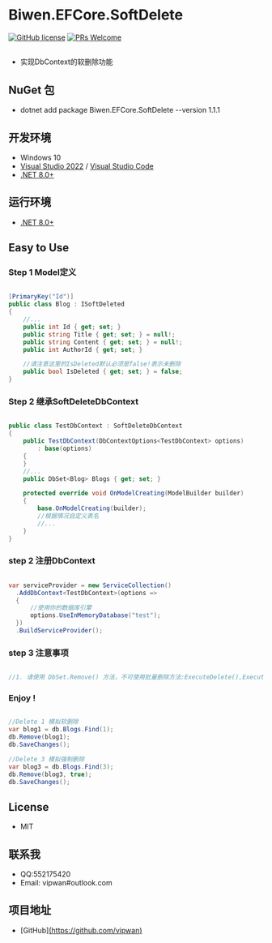 ﻿# Biwen.EFCore.SoftDelete

[![GitHub license](https://img.shields.io/badge/license-MIT-blue.svg)](https://github.com/vipwan/Biwen.EFCore.SoftDelete/blob/master/LICENSE.txt) 
[![PRs Welcome](https://img.shields.io/badge/PRs-welcome-brightgreen.svg)](https://github.com/vipwan/Biwen.EFCore.SoftDelete/pulls) 

## 
- 实现DbContext的软删除功能


## NuGet 包

- dotnet add package Biwen.EFCore.SoftDelete --version 1.1.1


## 开发环境

* Windows 10
* [Visual Studio 2022](https://visualstudio.microsoft.com) / [Visual Studio Code](https://code.visualstudio.com)
* [.NET 8.0+](https://dotnet.microsoft.com/download/dotnet/8.0)
  
## 运行环境
- [.NET 8.0+](https://dotnet.microsoft.com/download/dotnet/8.0)

## Easy to Use


### Step 1 Model定义


```csharp

[PrimaryKey("Id")]
public class Blog : ISoftDeleted
{
    //...
    public int Id { get; set; }
    public string Title { get; set; } = null!;
    public string Content { get; set; } = null!;
    public int AuthorId { get; set; }

    //请注意这里的IsDeleted默认必须是false!表示未删除
    public bool IsDeleted { get; set; } = false;
}

```

### Step 2  继承SoftDeleteDbContext

```csharp

public class TestDbContext : SoftDeleteDbContext
{
	public TestDbContext(DbContextOptions<TestDbContext> options)
		: base(options)
	{
	}
    //...
	public DbSet<Blog> Blogs { get; set; }

	protected override void OnModelCreating(ModelBuilder builder)
	{
		base.OnModelCreating(builder);
		//根据情况自定义表名
        //...
	}
}

```

### step 2 注册DbContext


  ```csharp

var serviceProvider = new ServiceCollection()
    .AddDbContext<TestDbContext>(options =>
    {
	    //使用你的数据库引擎
        options.UseInMemoryDatabase("test");
    })
    .BuildServiceProvider();

   ```

### step 3 注意事项

```csharp

//1. 请使用 DbSet.Remove() 方法，不可使用批量删除方法:ExecuteDelete(),ExecuteDeleteAsync()


```


### Enjoy ! 

```csharp

//Delete 1 模拟软删除
var blog1 = db.Blogs.Find(1);
db.Remove(blog1);
db.SaveChanges();

//Delete 3 模拟强制删除
var blog3 = db.Blogs.Find(3);
db.Remove(blog3, true);
db.SaveChanges();

```

## License 
- MIT

## 联系我
- QQ:552175420
- Email: vipwan#outlook.com

## 项目地址

- [GitHub][(https://github.com/vipwan)](https://github.com/vipwan/Biwen.EFCore.SoftDelete)

